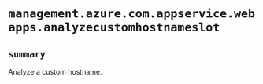# `management.azure.com.appservice.webapps.analyzecustomhostnameslot`

## `summary`
Analyze a custom hostname.


